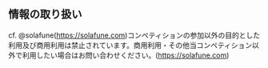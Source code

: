 ## 情報の取り扱い
cf. @solafune(https://solafune.com)コンペティションの参加以外の目的とした利用及び商用利用は禁止されています。商用利用・その他当コンペティション以外で利用したい場合はお問い合わせください。(https://solafune.com)